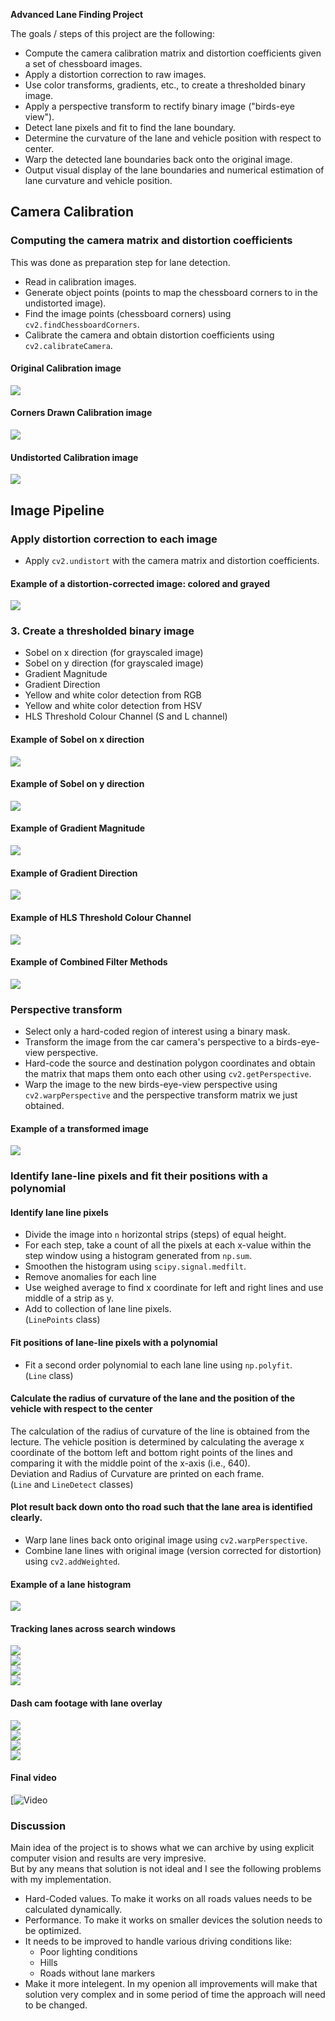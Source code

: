 **Advanced Lane Finding Project**

The goals / steps of this project are the following:

* Compute the camera calibration matrix and distortion coefficients given a set of chessboard images.
* Apply a distortion correction to raw images.
* Use color transforms, gradients, etc., to create a thresholded binary image.
* Apply a perspective transform to rectify binary image ("birds-eye view").
* Detect lane pixels and fit to find the lane boundary.
* Determine the curvature of the lane and vehicle position with respect to center.
* Warp the detected lane boundaries back onto the original image.
* Output visual display of the lane boundaries and numerical estimation of lane curvature and vehicle position.


## Camera Calibration

### Computing the camera matrix and distortion coefficients

This was done as preparation step for lane detection.
* Read in calibration images.
* Generate object points (points to map the chessboard corners to in the undistorted image).
* Find the image points (chessboard corners) using `cv2.findChessboardCorners`.
* Calibrate the camera and obtain distortion coefficients using `cv2.calibrateCamera`.

#### Original Calibration image  
![](camera_cal/calibration2.jpg)
#### Corners Drawn Calibration image
![](saved_images/corners/calibration2.jpg)
#### Undistorted Calibration image
![](saved_images/undistorted/calibration2.jpg)

## Image Pipeline

### Apply distortion correction to each image

* Apply `cv2.undistort` with the camera matrix and distortion coefficients. 

#### Example of a distortion-corrected image: colored and grayed
![](saved_images/undistorted_sample.png)

### 3. Create a thresholded binary image

* Sobel on x direction (for grayscaled image)
* Sobel on y direction (for grayscaled image)
* Gradient Magnitude
* Gradient Direction
* Yellow and white color detection from RGB
* Yellow and white color detection from HSV
* HLS Threshold Colour Channel (S and L channel)

#### Example of Sobel on x direction  
![](saved_images/sobel_x_sample.png)  
#### Example of Sobel on y direction  
![](saved_images/sobel_y_sample.png)
#### Example of Gradient Magnitude   
![](saved_images/magnitude_sample.png)  
#### Example of Gradient Direction  
![](saved_images/direction_sample.png)  
#### Example of HLS Threshold Colour Channel  
![](saved_images/hls_sample.png)  
#### Example of Combined Filter Methods
![](saved_images/thresholding_sample.png) 

### Perspective transform

* Select only a hard-coded region of interest using a binary mask.
* Transform the image from the car camera's perspective to a birds-eye-view perspective.
* Hard-code the source and destination polygon coordinates and obtain the matrix that maps them onto each other using `cv2.getPerspective`.
* Warp the image to the new birds-eye-view perspective using `cv2.warpPerspective` and the perspective transform matrix we just obtained.
#### Example of a transformed image
![](saved_images/warp_sample.png) 

### Identify lane-line pixels and fit their positions with a polynomial

#### Identify lane line pixels

* Divide the image into `n` horizontal strips (steps) of equal height.
* For each step, take a count of all the pixels at each x-value within the step window using a histogram generated from `np.sum`.
* Smoothen the histogram using `scipy.signal.medfilt`.
* Remove anomalies for each line
* Use weighed average to find x coordinate for left and right lines and use middle of a strip as y.
* Add to collection of lane line pixels.  
(`LinePoints` class)

#### Fit positions of lane-line pixels with a polynomial

* Fit a second order polynomial to each lane line using `np.polyfit`.  
(`Line` class)

#### Calculate the radius of curvature of the lane and the position of the vehicle with respect to the center

The calculation of the radius of curvature of the line is obtained from the lecture. The vehicle position is determined by calculating the average x coordinate of the bottom left and bottom right points of the lines and comparing it with the middle point of the x-axis (i.e., 640).  
Deviation and Radius of Curvature are printed on each frame.  
(`Line` and `LineDetect` classes)  

#### Plot result back down onto tho road such that the lane area is identified clearly.

* Warp lane lines back onto original image using `cv2.warpPerspective`.
* Combine lane lines with original image (version corrected for distortion) using `cv2.addWeighted`.  

#### Example of a lane histogram
![](saved_images/lane_histogram.png) 

#### Tracking lanes across search windows
![](saved_images/tracking/test1.png)  
![](saved_images/tracking/test2.png)  
![](saved_images/tracking/test3.png)  
![](saved_images/tracking/test4.png)  

#### Dash cam footage with lane overlay

![](saved_images/tracking/test1-f.png)  
![](saved_images/tracking/test2-f.png)  
![](saved_images/tracking/test3-f.png)  
![](saved_images/tracking/test6-f.png)  

#### Final video

[![Video](vid.gif?raw=true)


### Discussion

Main idea of the project is to shows what we can archive by using explicit computer vision and results are very impresive.  
But by any means that solution is not ideal and I see the following problems with my implementation.  
* Hard-Coded values. To make it works on all roads values needs to be calculated dynamically.
* Performance. To make it works on smaller devices the solution needs to be optimized.
* It needs to be improved to handle various driving conditions like: 
  - Poor lighting conditions
  - Hills
  - Roads without lane markers
* Make it more intelegent. In my openion all improvements will make that solution very complex and in some period of time the approach will need to be changed.
